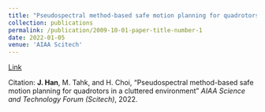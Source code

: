 ```yaml
---
title: "Pseudospectral method-based safe motion planning for quadrotors in a cluttered environment"
collection: publications
permalink: /publication/2009-10-01-paper-title-number-1
date: 2022-01-05
venue: 'AIAA Scitech'
---
```


[Link](https://arc.aiaa.org/doi/abs/10.2514/6.2022-2545)

Citation: **J. Han**, M. Tahk, and H. Choi, “Pseudospectral method-based safe motion planning for quadrotors in a cluttered environment” *AIAA Science and Technology Forum (Scitech)*, 2022.
